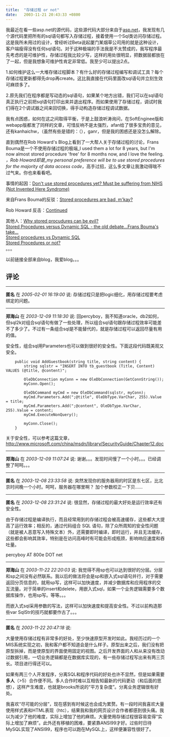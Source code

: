 ```yaml
---
title:  "存储过程 or not"
date:   2003-11-21 20:43:33 +0800
---
```


我最近在看一些asp.net的源代码，这些源代码大部分来自于[asp.net](http://www.asp.net)，我发现有几个源代码里把所有的sql语句都写入存储过程，接着使用一个Sql类访问存储过程。这是我所未用过的设计，曾经听过Beta说起厦门某烟草公司用的就是这种设计，客户端瘦得没有任何sql语句。对于这种极端的手法我是不太赞成的，我写程序最先考虑的是可维护性，存储过程我比较少写，这样的用处很明显，把数据层都放在了一起，但是我想象可维护性肯定非常低。我至少可以提出2点。  

1.如何维护这么一大堆存储过程脚本？有什么好的存储过程编写和调试工具？每个存储过程更新都得先drop再create。这比我直接在代码里面改sql语句并立刻生效可麻烦多了。  

2.原先我们在程序都是写动态的sql语句，如果某个地方出错，我们可以在sql语句真正执行之前把sql语句打印出来并退出程序。而如果使用了存储过程，调试时我们得在2个调试器之间来回切换，得手动构造存储过程调试数据。  

我有点困惑，如何在这之间取得平衡，于是上鼓浪听涛询问，在SoftEnginee版和webapp版都发了同样的文章，可惜反响不是太强烈，afan给了很多宝贵的意见，还有kanhaichw，（虽然有些是错的：（），ganr，但是我的困惑还是没怎么解除。  

直到偶然在Rob Howard's Blog上看到了一大帮人关于存储过程的讨论，Frans Bouma是一个不使用存储过程的极端_I used them a lot for 8 years, but I'm now almost stored procedure 'free' for 8 months now, and I love the feeling. _，Rob Howard却是_my personal preference will be to use stored procedures for the majority of data access code_，高手过招，这么多文章让我激动得喘不过气来。你也来看看吧。  

事情的起因：[Don't use stored procedures yet? Must be suffering from NIHS (Not Invented Here Syndrome) ](http://weblogs.asp.net/rhoward/posts/38095.aspx)  

来自Frans Bouma的反驳：[Stored procedures are bad, m'kay? ](http://weblogs.asp.net/fbouma/posts/38178.aspx)  

Rob Howard 反击：[Continued](http://weblogs.asp.net/rhoward/posts/38446.aspx)  

其他人：[Why stored procudures can be evil? ](http://mehranikoo.net/mysite/posts/212.aspx)  
[Stored Procedures versus Dynamic SQL - the old debate...Frans Bouma's take...](http://www.mostlylucid.co.uk/posts/622.aspx)  
[Stored procedures vs Dynamic SQL](http://objectsharp.com/blogs/bruce/posts/201.aspx)  
[Stored Procedures or not? ](http://todotnet.com/posts/197.aspx)  
。。。  

以前链接全部来自blog，我爱blog。。。  


## 评论

*****
**匿名** 在 *2005-02-01 16:19:00* 说: 存储过程只是把logic细化，用存储过程要考虑绑定的问题。

*****
**郑海山** 在 *2003-12-09 11:18:30* 说: 回percyboy，我不知道oracle，db2如何，但sql2k对组合sql语句有做了一些处理，所以组合sql语句跟存储过程效率可能差不了多少了。不过有一条组合sql是不能替代的，就是存储过程可以返回尽量有用的值。

安全性，组合sql用Parameters也可以做到很好的安全性。下面这段代码既美观又安全。

        public void AddGuestbook(string title, string content) {
            string sqlstr = "INSERT INTO tb_guestbook (Title, Content) VALUES (@title, @content)";

            OleDbConnection myConn = new OleDbConnection(GetConnString());
            myConn.Open();

            OleDbCommand myCmd = new OleDbCommand(sqlstr, myConn);
            myCmd.Parameters.Add(";@title", OleDbType.VarChar, 255).Value = title;
            myCmd.Parameters.Add(";@content", OleDbType.VarChar, 255).Value = content;
            myCmd.ExecuteNonQuery();

            myConn.Close();
        }

关于安全性，可以参考这篇文章，http://www.microsoft.com/china/msdn/library/SecurityGuide/Chapter12.doc

*****
**郑海山** 在 *2003-12-09 11:07:24* 说: 谢谢。。。发现时间慢了一个小时。。。已经调整了呵呵。。。

*****
**匿名** 在 *2003-12-08 23:33:58* 说: 突然发现你的服务器用的时区是东七区，比北京时间晚一个小时。呵呵，服务器在哪里啊？
加个参数校正一下贝......

*****
**匿名** 在 *2003-12-08 23:31:24* 说: 很显然，存储过程的最大好处是运行效率还有安全性。

由于存储过程是编译执行，而且经常用到的存储过程会被高速缓存，这些都大大提高了运行效率；相反的，通过代码组合 SQL 语句，除了众所周知的安全性问题（就是被人恶意写入特殊文本）外，还需要即时编译，即时运行，并且无法缓存，这些都会影响其效率，特别是在访问高峰时有可能会形成瓶颈，影响响应速度和吞吐量。

percyboy AT 800e DOT net


*****
**郑海山** 在 *2003-11-22 22:20:03* 说: 我觉得不用sp也可以达到很好的分层。分层和sp之间没有必然联系。我以后的做法将会是sp和嵌入式sql语句并行，对于需要返回分页信息的，就用sp写，这样可以加快速度，并减少数据库和应用程序的交互流量。对于简单的insert和delete，用嵌入式sql，如果一个业务逻辑需要多个数据库操作，也用sp写。等等。。。

而嵌入式sql采用参数的写法，这样可以加快速度和提高安全性。不过以前构造那些var SqlStr的技巧就都要作古了。。。

*****
**匿名** 在 *2003-11-22 20:47:18* 说: <p>大量使用存储过程有非常多的好处，至少快速原型开发时如此。我经历过的一个MIS系统实现之初，我和客户都不知道会是什么样子。原型出来之后，我们没有把原型拆掉，而是使原型的界面使用固定的视图。之后开发界面的人和从来没有改动过数据引用，一切业务逻辑都是在数据库实现的，有一些存储过程写出来有两三页长。项目进行得还可以。</p><p>如果有两三个人开发程序，分离SQL和程序代码的好处也许不显然，但是如果需要<strong>多人</strong>（>5）合作便不同。多人合作时难以互相告知最新的代码更动（和后面的思想），这样产生难度，也就是brooks所说的“平方复杂度”。分离业务逻辑很有好处。</p><p>我喜欢“尽可能的分层”，现在感到有时候这也会成为累赘。有一段时间我喜欢大量使用样式表和HTML表现（htc），结果我和我的网页设计合作者都感到很头痛。我以为减少了他的难度，实际上增加了他的麻烦。大量使用存储过程很容易变得“实际上增加了麻烦”。此外还有移植的困难，要紧靠ANSI99才好。过些时日待MySQL实现了ANSI99，程序也可以跑在MySQL上，这样便兼容性很好了。</p>

